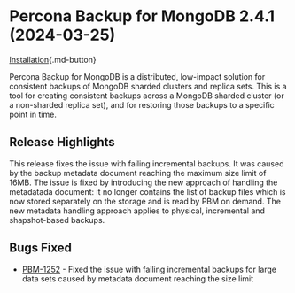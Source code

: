 # Percona Backup for MongoDB 2.4.1 (2024-03-25)

[Installation](../installation.md){.md-button}


Percona Backup for MongoDB is a distributed, low-impact solution for consistent backups of MongoDB sharded clusters and replica sets. This is a tool for creating consistent backups across a MongoDB sharded cluster (or a non-sharded replica set), and for restoring those backups to a specific point in time.

## Release Highlights

This release fixes the issue with failing incremental backups. It was caused by the backup metadata document reaching the maximum size limit of 16MB. The issue is fixed by introducing the new approach of handling the metadatada document: it no longer contains the list of backup files which is now stored separately on the storage and is read by PBM on demand. The new metadata handling approach applies to physical, incremental and shapshot-based backups. 


## Bugs Fixed

* [PBM-1252](https://perconadev.atlassian.net/browse/PBM-1252) - Fixed the issue with failing incremental backups for large data sets caused by metadata document reaching the size limit 

